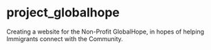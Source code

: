 # project_globalhope
Creating a website for the Non-Profit GlobalHope, in hopes of helping Immigrants connect with the Community.
